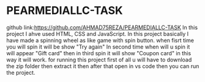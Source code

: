 # PEARMEDIALLC-TASK
github link:https://github.com/AHMAD75REZA/PEARMEDIALLC-TASK
In this project I ahve used HTML, CSS and JavaScript.
In this project basically I have made a spinning wheel as like game with spin button. when fisrt time you will spin it will be show "Try again"
In second time when will u spin it will appear "Gift card" then in third spin it will show "Coupon card" in this way it will work.
for running this project first of all u will have to download the zip folder then extract it then after that open in vs code then you can run the project.
